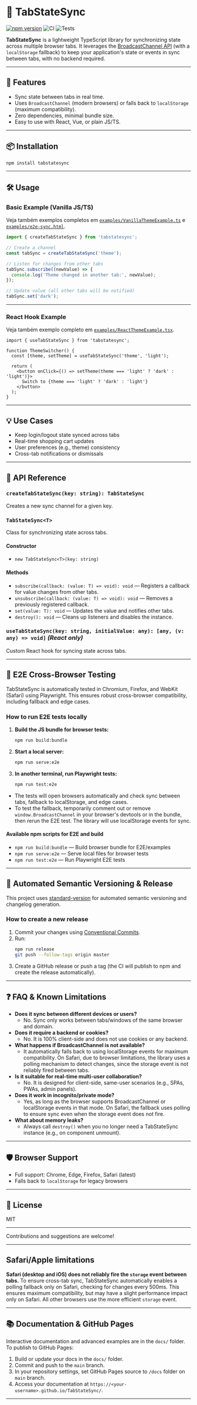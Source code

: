 # 🧩 TabStateSync

[![npm version](https://img.shields.io/npm/v/tabstatesync.svg)](https://www.npmjs.com/package/tabstatesync)
![CI](https://github.com/robertluiz/TabStateSync/actions/workflows/ci.yml/badge.svg)
![Tests](https://github.com/robertluiz/TabStateSync/actions/workflows/ci.yml/badge.svg?label=tests)

**TabStateSync** is a lightweight TypeScript library for synchronizing state across multiple browser tabs.
It leverages the [BroadcastChannel API](https://developer.mozilla.org/en-US/docs/Web/API/Broadcast_Channel_API) (with a `localStorage` fallback) to keep your application's state or events in sync between tabs, with no backend required.

---

## 🚀 Features

* Sync state between tabs in real time.
* Uses `BroadcastChannel` (modern browsers) or falls back to `localStorage` (maximum compatibility).
* Zero dependencies, minimal bundle size.
* Easy to use with React, Vue, or plain JS/TS.

---

## 📦 Installation

```bash
npm install tabstatesync
```

---

## 🛠️ Usage

### Basic Example (Vanilla JS/TS)

Veja também exemplos completos em [`examples/VanillaThemeExample.ts`](examples/VanillaThemeExample.ts) e [`examples/e2e-sync.html`](examples/e2e-sync.html).

```ts
import { createTabStateSync } from 'tabstatesync';

// Create a channel
const tabSync = createTabStateSync('theme');

// Listen for changes from other tabs
tabSync.subscribe((newValue) => {
  console.log('Theme changed in another tab:', newValue);
});

// Update value (all other tabs will be notified)
tabSync.set('dark');
```

---

### React Hook Example

Veja também exemplo completo em [`examples/ReactThemeExample.tsx`](examples/ReactThemeExample.tsx).

```tsx
import { useTabStateSync } from 'tabstatesync';

function ThemeSwitcher() {
  const [theme, setTheme] = useTabStateSync('theme', 'light');
  
  return (
    <button onClick={() => setTheme(theme === 'light' ? 'dark' : 'light')}>
      Switch to {theme === 'light' ? 'dark' : 'light'}
    </button>
  );
}
```

---

## 💡 Use Cases

* Keep login/logout state synced across tabs
* Real-time shopping cart updates
* User preferences (e.g., theme) consistency
* Cross-tab notifications or dismissals

---

## 📝 API Reference

### `createTabStateSync(key: string): TabStateSync`
Creates a new sync channel for a given key.

### `TabStateSync<T>`
Class for synchronizing state across tabs.

#### Constructor
- `new TabStateSync<T>(key: string)`

#### Methods
- `subscribe(callback: (value: T) => void): void` — Registers a callback for value changes from other tabs.
- `unsubscribe(callback: (value: T) => void): void` — Removes a previously registered callback.
- `set(value: T): void` — Updates the value and notifies other tabs.
- `destroy(): void` — Cleans up listeners and disables the instance.

### `useTabStateSync(key: string, initialValue: any): [any, (v: any) => void]` *(React only)*
Custom React hook for syncing state across tabs.

---

## 🧪 E2E Cross-Browser Testing

TabStateSync is automatically tested in Chromium, Firefox, and WebKit (Safari) using Playwright. This ensures robust cross-browser compatibility, including fallback and edge cases.

### How to run E2E tests locally

1. **Build the JS bundle for browser tests:**
   ```bash
   npm run build:bundle
   ```
2. **Start a local server:**
   ```bash
   npm run serve:e2e
   ```
3. **In another terminal, run Playwright tests:**
   ```bash
   npm run test:e2e
   ```

- The tests will open browsers automatically and check sync between tabs, fallback to localStorage, and edge cases.
- To test the fallback, temporarily comment out or remove `window.BroadcastChannel` in your browser's devtools or in the bundle, then rerun the E2E test. The library will use localStorage events for sync.

#### Available npm scripts for E2E and build

- `npm run build:bundle` — Build browser bundle for E2E/examples
- `npm run serve:e2e` — Serve local files for browser tests
- `npm run test:e2e` — Run Playwright E2E tests

---

## 🚀 Automated Semantic Versioning & Release

This project uses [standard-version](https://github.com/conventional-changelog/standard-version) for automated semantic versioning and changelog generation.

### How to create a new release

1. Commit your changes using [Conventional Commits](https://www.conventionalcommits.org/en/v1.0.0/).
2. Run:
   ```bash
   npm run release
   git push --follow-tags origin master
   ```
3. Create a GitHub release or push a tag (the CI will publish to npm and create the release automatically).

---

## ❓ FAQ & Known Limitations

- **Does it sync between different devices or users?**
  - No. Sync only works between tabs/windows of the same browser and domain.
- **Does it require a backend or cookies?**
  - No. It is 100% client-side and does not use cookies or any backend.
- **What happens if BroadcastChannel is not available?**
  - It automatically falls back to using localStorage events for maximum compatibility. On Safari, due to browser limitations, the library uses a polling mechanism to detect changes, since the storage event is not reliably fired between tabs.
- **Is it suitable for real-time multi-user collaboration?**
  - No. It is designed for client-side, same-user scenarios (e.g., SPAs, PWAs, admin panels).
- **Does it work in incognito/private mode?**
  - Yes, as long as the browser supports BroadcastChannel or localStorage events in that mode. On Safari, the fallback uses polling to ensure sync even when the storage event does not fire.
- **What about memory leaks?**
  - Always call `destroy()` when you no longer need a TabStateSync instance (e.g., on component unmount).

---

## 🛡️ Browser Support

* Full support: Chrome, Edge, Firefox, Safari (latest)
* Falls back to `localStorage` for legacy browsers

---

## 📄 License

MIT

---

Contributions and suggestions are welcome!

---

## Safari/Apple limitations

**Safari (desktop and iOS) does not reliably fire the `storage` event between tabs.**
To ensure cross-tab sync, TabStateSync automatically enables a polling fallback only on Safari, checking for changes every 500ms. This ensures maximum compatibility, but may have a slight performance impact only on Safari. All other browsers use the more efficient `storage` event.

---

## 📚 Documentation & GitHub Pages

Interactive documentation and advanced examples are in the `docs/` folder. To publish to GitHub Pages:

1. Build or update your docs in the `docs/` folder.
2. Commit and push to the `main` branch.
3. In your repository settings, set GitHub Pages source to `/docs` folder on `main` branch.
4. Access your documentation at `https://<your-username>.github.io/TabStateSync/`.

---
